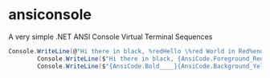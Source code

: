# ansiconsole
A very simple .NET ANSI Console Virtual Terminal Sequences

```csharp
Console.WriteLine(@"Hi there in black, %redHello \%red World in Red%end rest in %blackblack");
        Console.WriteLine($"Hi there in black, {AnsiCode.Foreground_Red____}Hello \\%red World in Red{AnsiCode.Default____} rest in %blueblue");
        Console.WriteLine($"{AnsiCode.Bold____}{AnsiCode.Background_Yellow____}{AnsiCode.Foreground_Red____}Hello%reset \u001b(0j\u001b(B");

